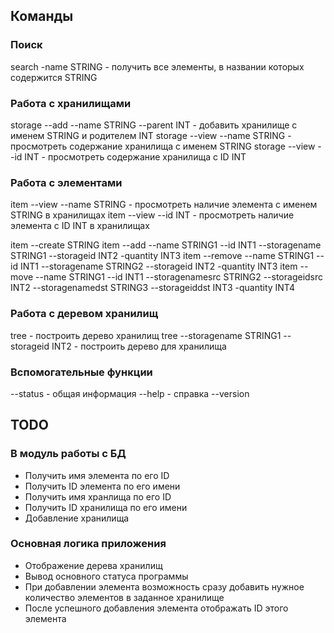 ## Команды

### Поиск
search -name STRING - получить все элементы, в названии которых содержится STRING

### Работа с хранилищами
storage --add --name STRING --parent INT - добавить хранилище с именем STRING и родителем INT
storage --view --name STRING - просмотреть содержание хранилища с именем STRING
storage --view --id INT - просмотреть содержание хранилища с ID INT

### Работа с элементами
item --view --name STRING - просмотреть наличие элемента с именем STRING в хранилищах
item --view --id INT - просмотреть наличие элемента с ID INT в хранилищах

item --create STRING
item --add --name STRING1 --id INT1 --storagename STRING1 --storageid INT2 -quantity INT3
item --remove --name STRING1 --id INT1 --storagename STRING2 --storageid INT2 -quantity INT3
item --move --name STRING1 --id INT1 --storagenamesrc STRING2 --storageidsrc INT2 --storagenamedst STRING3 --storageiddst INT3 -quantity INT4

### Работа с деревом хранилищ
tree - построить дерево хранилищ
tree --storagename STRING1 --storageid INT2 - построить дерево для хранилища

### Вспомогательные функции
--status - общая информация
--help - справка
--version

## TODO

### В модуль работы с БД
 - Получить имя элемента по его ID
 - Получить ID элемента по его имени
 - Получить имя хранлища по его ID
 - Получить ID хранилища по его имени
 - Добавление хранилища
 
### Основная логика приложения
 - Отображение дерева хранилищ
 - Вывод основного статуса программы
 - При добавлении элемента возможность сразу добавить нужное количество элементов в заданное хранилище
 - После успешного добавления элемента отображать ID этого элемента